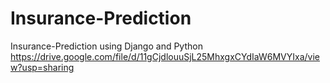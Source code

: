 # Insurance-Prediction
Insurance-Prediction using Django and Python
https://drive.google.com/file/d/11gCjdlouuSjL25MhxgxCYdIaW6MVYIxa/view?usp=sharing
